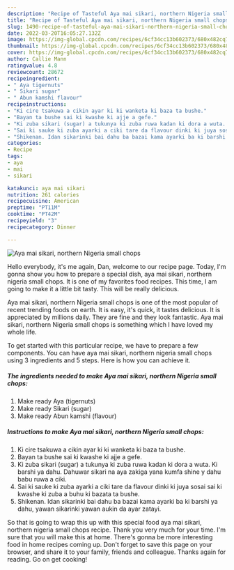 ```yaml
---
description: "Recipe of Tasteful Aya mai sikari, northern Nigeria small chops"
title: "Recipe of Tasteful Aya mai sikari, northern Nigeria small chops"
slug: 1490-recipe-of-tasteful-aya-mai-sikari-northern-nigeria-small-chops
date: 2022-03-20T16:05:27.132Z
image: https://img-global.cpcdn.com/recipes/6cf34cc13b602373/680x482cq70/aya-mai-sikari-northern-nigeria-small-chops-recipe-main-photo.jpg
thumbnail: https://img-global.cpcdn.com/recipes/6cf34cc13b602373/680x482cq70/aya-mai-sikari-northern-nigeria-small-chops-recipe-main-photo.jpg
cover: https://img-global.cpcdn.com/recipes/6cf34cc13b602373/680x482cq70/aya-mai-sikari-northern-nigeria-small-chops-recipe-main-photo.jpg
author: Callie Mann
ratingvalue: 4.8
reviewcount: 28672
recipeingredient:
- " Aya tigernuts"
- " Sikari sugar"
- " Abun kamshi flavour"
recipeinstructions:
- "Ki cire tsakuwa a cikin ayar ki ki wanketa ki baza ta bushe."
- "Bayan ta bushe sai ki kwashe ki ajje a gefe."
- "Ki zuba sikari (sugar) a tukunya ki zuba ruwa kadan ki dora a wuta. Ki barshi ya dahu. Dahuwar sikari na aya zakiga yana kumfa shine y dahu babu ruwa a ciki."
- "Sai ki sauke ki zuba ayarki a ciki tare da flavour dinki ki juya sosai sai ki kwashe ki zuba a buhu ki bazata ta bushe."
- "Shikenan. Idan sikarinki bai dahu ba bazai kama ayarki ba ki barshi ya dahu, yawan sikarinki yawan aukin da ayar zatayi."
categories:
- Recipe
tags:
- aya
- mai
- sikari

katakunci: aya mai sikari 
nutrition: 261 calories
recipecuisine: American
preptime: "PT11M"
cooktime: "PT42M"
recipeyield: "3"
recipecategory: Dinner

---
```



![Aya mai sikari, northern Nigeria small chops](https://img-global.cpcdn.com/recipes/6cf34cc13b602373/680x482cq70/aya-mai-sikari-northern-nigeria-small-chops-recipe-main-photo.jpg)

Hello everybody, it's me again, Dan, welcome to our recipe page. Today, I'm gonna show you how to prepare a special dish, aya mai sikari, northern nigeria small chops. It is one of my favorites food recipes. This time, I am going to make it a little bit tasty. This will be really delicious.



Aya mai sikari, northern Nigeria small chops is one of the most popular of recent trending foods on earth. It is easy, it's quick, it tastes delicious. It is appreciated by millions daily. They are fine and they look fantastic. Aya mai sikari, northern Nigeria small chops is something which I have loved my whole life.


To get started with this particular recipe, we have to prepare a few components. You can have aya mai sikari, northern nigeria small chops using 3 ingredients and 5 steps. Here is how you can achieve it.

<!--inarticleads1-->

##### The ingredients needed to make Aya mai sikari, northern Nigeria small chops:

1. Make ready  Aya (tigernuts)
1. Make ready  Sikari (sugar)
1. Make ready  Abun kamshi (flavour)




<!--inarticleads2-->

##### Instructions to make Aya mai sikari, northern Nigeria small chops:

1. Ki cire tsakuwa a cikin ayar ki ki wanketa ki baza ta bushe.
1. Bayan ta bushe sai ki kwashe ki ajje a gefe.
1. Ki zuba sikari (sugar) a tukunya ki zuba ruwa kadan ki dora a wuta. Ki barshi ya dahu. Dahuwar sikari na aya zakiga yana kumfa shine y dahu babu ruwa a ciki.
1. Sai ki sauke ki zuba ayarki a ciki tare da flavour dinki ki juya sosai sai ki kwashe ki zuba a buhu ki bazata ta bushe.
1. Shikenan. Idan sikarinki bai dahu ba bazai kama ayarki ba ki barshi ya dahu, yawan sikarinki yawan aukin da ayar zatayi.




So that is going to wrap this up with this special food aya mai sikari, northern nigeria small chops recipe. Thank you very much for your time. I'm sure that you will make this at home. There's gonna be more interesting food in home recipes coming up. Don't forget to save this page on your browser, and share it to your family, friends and colleague. Thanks again for reading. Go on get cooking!

